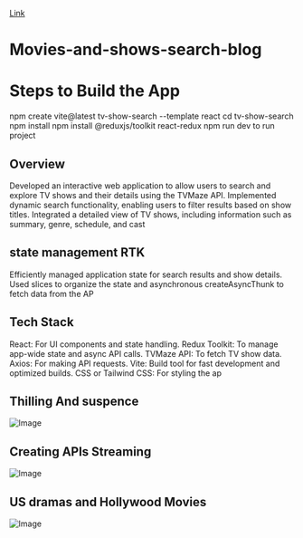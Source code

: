 [Link](https://rad-kitsune-03b39a.netlify.app/)
# Movies-and-shows-search-blog

# Steps to Build the App
npm create vite@latest tv-show-search --template react
cd tv-show-search
npm install
npm install @reduxjs/toolkit react-redux
npm run dev to run project

## Overview
Developed an interactive web application to allow users to search and explore TV shows and their details using the TVMaze API.
Implemented dynamic search functionality, enabling users to filter results based on show titles.
Integrated a detailed view of TV shows, including information such as summary, genre, schedule, and cast

## state management RTK
Efficiently managed application state for search results and show details.
Used slices to organize the state and asynchronous createAsyncThunk to fetch data from the AP

## Tech Stack
React: For UI components and state handling.
Redux Toolkit: To manage app-wide state and async API calls.
TVMaze API: To fetch TV show data.
Axios: For making API requests.
Vite: Build tool for fast development and optimized builds.
CSS or Tailwind CSS: For styling the ap

## Thilling And suspence
![Image](https://github.com/user-attachments/assets/a38ed008-5dc0-462e-822e-cdd48dfffbc4)
## Creating APIs Streaming
![Image](https://github.com/user-attachments/assets/6c65a461-a416-47ed-9369-4c7cbfb6b36f)
## US dramas and Hollywood Movies
![Image](https://github.com/user-attachments/assets/99d915b7-1362-4376-a4fd-768b855e18da)

